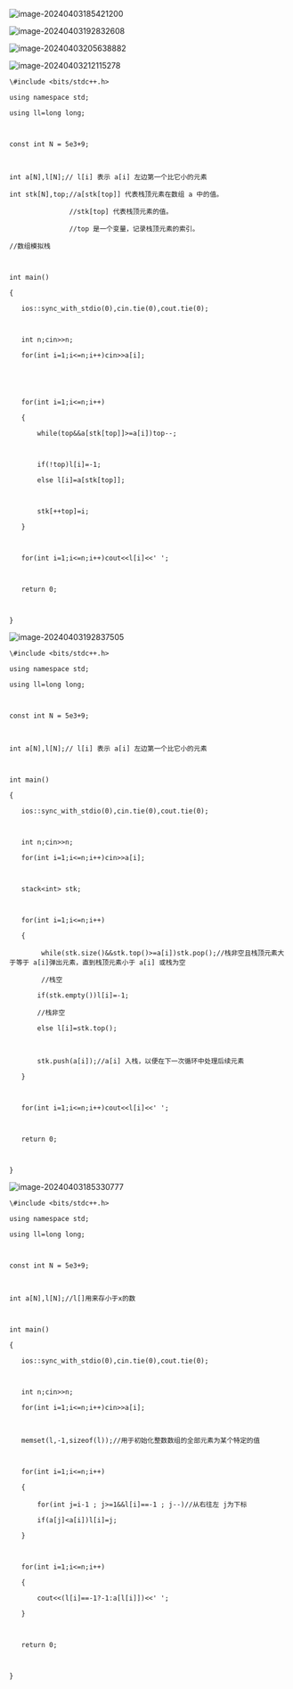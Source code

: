 ![image-20240403185421200](C:\Users\set\AppData\Roaming\Typora\typora-user-images\image-20240403185421200.png)

![image-20240403192832608](C:\Users\set\AppData\Roaming\Typora\typora-user-images\image-20240403192832608.png)



![image-20240403205638882](C:\Users\set\AppData\Roaming\Typora\typora-user-images\image-20240403205638882.png)

![image-20240403212115278](C:\Users\set\AppData\Roaming\Typora\typora-user-images\image-20240403212115278.png)

```
\#include <bits/stdc++.h>

using namespace std;

using ll=long long;



const int N = 5e3+9;



int a[N],l[N];// l[i] 表示 a[i] 左边第一个比它小的元素

int stk[N],top;//a[stk[top]] 代表栈顶元素在数组 a 中的值。

​				//stk[top] 代表栈顶元素的值。

​				//top 是一个变量，记录栈顶元素的索引。

//数组模拟栈



int main()

{

​	ios::sync_with_stdio(0),cin.tie(0),cout.tie(0);

​	

​	int n;cin>>n;

​	for(int i=1;i<=n;i++)cin>>a[i];

​	

​	

​	for(int i=1;i<=n;i++)

​	{

​		while(top&&a[stk[top]]>=a[i])top--;

​		

​		if(!top)l[i]=-1;

​		else l[i]=a[stk[top]];

​		

​		stk[++top]=i;

​	}

​	

​	for(int i=1;i<=n;i++)cout<<l[i]<<' ';

​	

​	return 0;



}
```



![image-20240403192837505](C:\Users\set\AppData\Roaming\Typora\typora-user-images\image-20240403192837505.png)

```
\#include <bits/stdc++.h>

using namespace std;

using ll=long long;



const int N = 5e3+9;



int a[N],l[N];// l[i] 表示 a[i] 左边第一个比它小的元素



int main()

{

​	ios::sync_with_stdio(0),cin.tie(0),cout.tie(0);

​	

​	int n;cin>>n;

​	for(int i=1;i<=n;i++)cin>>a[i];

​	

​	stack<int> stk;

​	

​	for(int i=1;i<=n;i++)

​	{

		while(stk.size()&&stk.top()>=a[i])stk.pop();//栈非空且栈顶元素大于等于 a[i]弹出元素，直到栈顶元素小于 a[i] 或栈为空

		//栈空

​		if(stk.empty())l[i]=-1;

​		//栈非空

​		else l[i]=stk.top();

​		

​		stk.push(a[i]);//a[i] 入栈，以便在下一次循环中处理后续元素

​	}

​	

​	for(int i=1;i<=n;i++)cout<<l[i]<<' ';

​	

​	return 0;



}
```

![image-20240403185330777](C:\Users\set\AppData\Roaming\Typora\typora-user-images\image-20240403185330777.png)

```
\#include <bits/stdc++.h>

using namespace std;

using ll=long long;



const int N = 5e3+9;



int a[N],l[N];//l[]用来存小于x的数



int main()

{

​	ios::sync_with_stdio(0),cin.tie(0),cout.tie(0);

​	

​	int n;cin>>n;

​	for(int i=1;i<=n;i++)cin>>a[i];

​	

​	memset(l,-1,sizeof(l));//用于初始化整数数组的全部元素为某个特定的值



​	for(int i=1;i<=n;i++)

​	{

​		for(int j=i-1 ; j>=1&&l[i]==-1 ; j--)//从右往左 j为下标

​		if(a[j]<a[i])l[i]=j;

​	}

​	

​	for(int i=1;i<=n;i++)

​	{

​		cout<<(l[i]==-1?-1:a[l[i]])<<' ';

​	}

​	

​	return 0;



}
```

